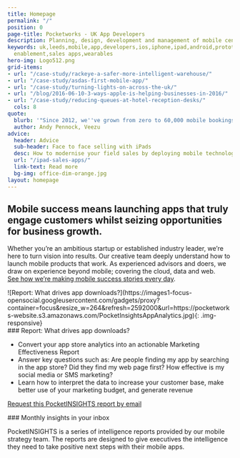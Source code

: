 ```yaml
---
title: Homepage
permalink: "/"
position: 0
page-title: Pocketworks - UK App Developers
description: Planning, design, development and management of mobile centric products.  We help businesses attract customers and reduce costs. Working with iPhone, Android,   iPad, Wear, Apple Watch, iOS and the Cloud. We're experts at creating business apps  for sales enablement, logistics, and workforce productivity. Based in Leeds City Center, UK.
keywords: uk,leeds,mobile,app,developers,ios,iphone,ipad,android,prototyping,sales
  enablement,sales apps,wearables
hero-img: Logo512.png
grid-items:
- url: "/case-study/rackeye-a-safer-more-intelligent-warehouse/"
- url: "/case-study/asdas-first-mobile-app/"
- url: "/case-study/turning-lights-on-across-the-uk/"
- url: "/blog/2016-06-10-3-ways-apple-is-helping-businesses-in-2016/"
- url: "/case-study/reducing-queues-at-hotel-reception-desks/"
  cols: 8
quote:
  blurb: '"Since 2012, we''ve grown from zero to 60,000 mobile bookings a week."'
  author: Andy Pennock, Veezu
advice:
  header: Advice
  sub-header: Face to face selling with iPads
  desc: How to modernise your field sales by deploying mobile technology.
  url: "/ipad-sales-apps/"
  link-text: Read more
  bg-img: office-dim-orange.jpg
layout: homepage
---
```


<div class="col-md-8 col-md-offset-2">
  <h2>Mobile success means launching apps that truly engage customers whilst seizing opportunities for business growth.</h2>
  <p>
  Whether you&rsquo;re an ambitious startup or established industry leader, we&rsquo;re here to turn vision into results. Our creative team deeply understand how to launch mobile products that work. As experienced advisors and doers, we draw on experience beyond mobile; covering the cloud, data and web.
  <br/><a href="/our_work">See how we&rsquo;re making mobile success stories every day</a>.
  </p>
</div>

<!--more-->

<div class="col-md-3" markdown="1">
![Report: What drives app downloads?](https://images1-focus-opensocial.googleusercontent.com/gadgets/proxy?container=focus&resize_w=264&refresh=2592000&url=https://pocketworks-website.s3.amazonaws.com/PocketInsightsAppAnalytics.jpg){: .img-responsive}
</div>

<div class="col-md-6" markdown="1">
### Report: What drives app downloads?

-  Convert your app store analytics into an actionable Marketing Effectiveness Report
-  Answer key questions such as: Are people finding my app by searching in the app store? Did they find my web page first? How effective is my social media or SMS marketing?
-  Learn how to interpret the data to increase your customer base, make better use of your marketing budget, and generate revenue

[Request this PocketINSIGHTS report by email](mailto:global_email)
</div>

<div class="col-md-3" markdown="1">
### Monthly insights in your inbox

PocketINSIGHTS is a series of intelligence reports provided by our mobile strategy team. The reports are designed to give executives the intelligence they need to take positive next steps with their mobile apps.
</div>
